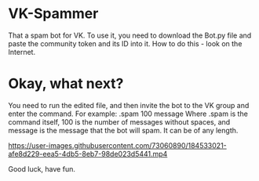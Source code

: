 # VK-Spammer
That a spam bot for VK. To use it, you need to download the Bot.py file and paste the community token and its ID into it. How to do this - look on the Internet.
# Okay, what next?
You need to run the edited file, and then invite the bot to the VK group and enter the command. For example: .spam 100 message
Where .spam is the command itself, 100 is the number of messages without spaces, and message is the message that the bot will spam. It can be of any length.

https://user-images.githubusercontent.com/73060890/184533021-afe8d229-eea5-4db5-8eb7-98de023d5441.mp4

Good luck, have fun.
